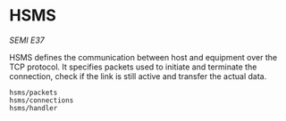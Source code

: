 # HSMS

*SEMI E37*

HSMS defines the communication between host and equipment over the TCP protocol.
It specifies packets used to initiate and terminate the connection, check if the link is still active and transfer the actual data.

```{toctree}
hsms/packets
hsms/connections
hsms/handler
```
